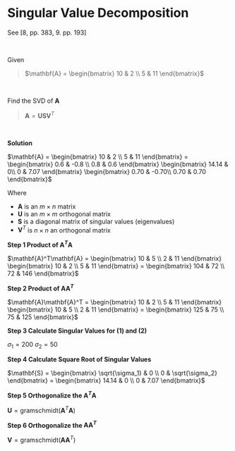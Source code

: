 # Singular Value Decomposition 

See [8, pp. 383, 9. pp. 193]

<br/>

Given 

> $\mathbf{A} = \begin{bmatrix}
10 & 2 \\
5 & 11
\end{bmatrix}$

<br/>

Find the SVD of $\mathbf{A}$

> $\mathbf{A} = \mathbf{U} \mathbf{S} \mathbf{V}^T$

<br/>

**Solution**

$\mathbf{A} = \begin{bmatrix}
10 & 2 \\
5 & 11
\end{bmatrix} = \begin{bmatrix}
0.6 & -0.8 \\
0.8 & 0.6
\end{bmatrix}
\begin{bmatrix}
14.14 & 0\\
0 & 7.07
\end{bmatrix}
\begin{bmatrix}
0.70 & -0.70\\
0.70 & 0.70
\end{bmatrix}$

Where

- $\mathbf{A}$ is an $m \times n$ matrix
- $\mathbf{U}$ is an $m \times m$ orthogonal matrix
- $\mathbf{S}$ is a diagonal matrix of singular values (eigenvalues)
- $\mathbf{V}^T$ is  $n \times n$ an orthogonal matrix


**Step 1 Product of $\mathbf{A}^T\mathbf{A}$**

$\mathbf{A}^T\mathbf{A} = \begin{bmatrix}
10 & 5 \\
2 & 11
\end{bmatrix}
\begin{bmatrix}
10 & 2 \\
5 & 11
\end{bmatrix}  = \begin{bmatrix}
104 & 72 \\
72 & 146
\end{bmatrix}$

**Step 2 Product of $\mathbf{A}\mathbf{A}^T$**

$\mathbf{A}\mathbf{A}^T = \begin{bmatrix}
10 & 2 \\
5 & 11
\end{bmatrix} \begin{bmatrix}
10 & 5 \\
2 & 11
\end{bmatrix} = \begin{bmatrix}
125 & 75 \\
75 & 125
\end{bmatrix}$

**Step 3 Calculate Singular Values for (1) and (2)**

$\sigma_1 = 200$
$\sigma_2 = 50$


**Step 4 Calculate Square Root of Singular Values**

$\mathbf{S} = \begin{bmatrix}
\sqrt{\sigma_1} & 0 \\
0 & \sqrt{\sigma_2} 
\end{bmatrix} = \begin{bmatrix}
14.14 & 0 \\
0 & 7.07
\end{bmatrix}$

**Step 5 Orthogonalize the $\mathbf{A}^T\mathbf{A}$**

$\mathbf{U} = \text{gramschmidt}(\mathbf{A}^T\mathbf{A})$

**Step 6 Orthogonalize the $\mathbf{A}\mathbf{A}^T$**

$\mathbf{V} = \text{gramschmidt}(\mathbf{A}\mathbf{A}^T)$

<br/>

<br/><br/>